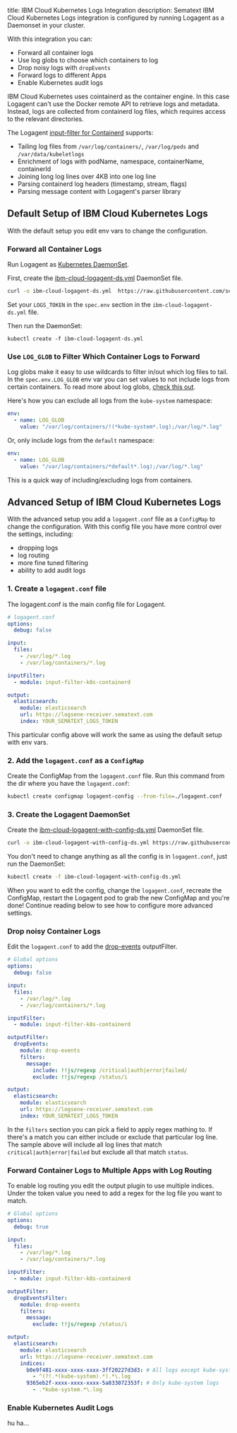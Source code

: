 title: IBM Cloud Kubernetes Logs Integration
description: Sematext IBM Cloud Kubernetes Logs integration is configured by running Logagent as a Daemonset in your cluster.

With this integration you can:

- Forward all container logs
- Use log globs to choose which containers to log
- Drop noisy logs with `dropEvents`
- Forward logs to different Apps
- Enable Kubernetes audit logs 

IBM Cloud Kubernetes uses cointainerd as the container engine. In this case Logagent can't use the Docker remote API to retrieve logs and metadata. Instead, logs are collected from containerd log files, which requires access to the relevant directories.

The Logagent [input-filter for Containerd](../logagent/input-filter-containerd/) supports:

* Tailing log files from `/var/log/containers/`, `/var/log/pods` and `/var/data/kubeletlogs`
* Enrichment of logs with podName, namespace, containerName, containerId
* Joining long log lines over 4KB into one log line
* Parsing containerd log headers (timestamp, stream, flags)
* Parsing message content with Logagent's parser library


## Default Setup of IBM Cloud Kubernetes Logs

With the default setup you edit env vars to change the configuration.

### Forward all Container Logs

Run Logagent as [Kubernetes DaemonSet](https://kubernetes.io/docs/concepts/workloads/controllers/daemonset).

First, create the [ibm-cloud-logagent-ds.yml](https://github.com/sematext/logagent-js/blob/master/kubernetes/ibm-cloud-logagent-ds.yml) DaemonSet file.

```bash
curl -o ibm-cloud-logagent-ds.yml  https://raw.githubusercontent.com/sematext/logagent-js/master/kubernetes/ibm-cloud-logagent-ds.yml
```

Set your `LOGS_TOKEN` in the `spec.env` section in the `ibm-cloud-logagent-ds.yml` file.

Then run the DaemonSet:

```
kubectl create -f ibm-cloud-logagent-ds.yml
```

### Use `LOG_GLOB` to Filter Which Container Logs to Forward

Log globs make it easy to use wildcards to filter in/out which log files to tail.
In the `spec.env.LOG_GLOB` env var you can set values to not include logs from certain containers.
To read more about log globs, [check this out](https://www.npmjs.com/package/glob).

Here's how you can exclude all logs from the `kube-system` namespace:
```yaml
env:
  - name: LOG_GLOB
    value: "/var/log/containers/!(*kube-system*.log);/var/log/*.log"
```

Or, only include logs from the `default` namespace:
```yaml
env:
  - name: LOG_GLOB
    value: "/var/log/containers/*default*.log);/var/log/*.log"
```

This is a quick way of including/excluding logs from containers.

## Advanced Setup of IBM Cloud Kubernetes Logs

With the advanced setup you add a `logagent.conf` file as a `ConfigMap` to change the configuration.
With this config file you have more control over the settings, including:

- dropping logs
- log routing
- more fine tuned filtering
- ability to add audit logs

### 1. Create a `logagent.conf` file

The logagent.conf is the main config file for Logagent.

```yaml
# logagent.conf
options:
  debug: false

input: 
  files: 
    - /var/log/*.log
    - /var/log/containers/*.log

inputFilter:
  - module: input-filter-k8s-containerd

output:
  elasticsearch:
    module: elasticsearch
    url: https://logsene-receiver.sematext.com
    index: YOUR_SEMATEXT_LOGS_TOKEN
```

This particular config above will work the same as using the default setup with env vars.

### 2. Add the `logagent.conf` as a `ConfigMap`

Create the ConfigMap from the `logagent.conf` file. Run this command from the dir where you have the `logagent.conf`:

```bash
kubectl create configmap logagent-config --from-file=./logagent.conf
```

### 3. Create the Logagent DaemonSet

Create the [ibm-cloud-logagent-with-config-ds.yml](https://github.com/sematext/logagent-js/blob/master/kubernetes/ibm-cloud-logagent-with-config-ds.yml) DaemonSet file.

```bash
curl -o ibm-cloud-logagent-with-config-ds.yml https://raw.githubusercontent.com/sematext/logagent-js/master/kubernetes/ibm-cloud-logagent-with-config-ds.yml 
```

You don't need to change anything as all the config is in `logagent.conf`, just run the DaemonSet:

```bash
kubectl create -f ibm-cloud-logagent-with-config-ds.yml
```

When you want to edit the config, change the `logagent.conf`, recreate the ConfigMap, restart the Logagent pod to grab the new ConfigMap and you're done!
Continue reading below to see how to configure more advanced settings.

### Drop noisy Container Logs 

Edit the `logagent.conf` to add the [drop-events](../logagent/output-filter-dropevents/) outputFilter.

```yaml
# Global options
options:
  debug: false

input: 
  files: 
    - /var/log/*.log
    - /var/log/containers/*.log

inputFilter:
  - module: input-filter-k8s-containerd

outputFilter:
  dropEvents:
    module: drop-events
    filters:
      message:
        include: !!js/regexp /critical|auth|error|failed/
        exclude: !!js/regexp /status/i

output:
  elasticsearch:
    module: elasticsearch
    url: https://logsene-receiver.sematext.com
    index: YOUR_SEMATEXT_LOGS_TOKEN

```

In the `filters` section you can pick a field to apply regex mathing to.
If there's a match you can either include or exclude that particular log line.
The sample above will include all log lines that match `critical|auth|error|failed` but exclude all that match `status`.

### Forward Container Logs to Multiple Apps with Log Routing

To enable log routing you edit the output plugin to use multiple indices.
Under the token value you need to add a regex for the log file you want to match.

```yaml
# Global options
options:
  debug: true

input: 
  files: 
    - /var/log/*.log
    - /var/log/containers/*.log

inputFilter:
  - module: input-filter-k8s-containerd

outputFilter:
  dropEventsFilter:
    module: drop-events
    filters:
      message:
        exclude: !!js/regexp /status/i

output:
  elasticsearch:
    module: elasticsearch
    url: https://logsene-receiver.sematext.com
    indices: 
      b0e9f481-xxxx-xxxx-xxxx-3ff20227d3d3: # All logs except kube-system
        - ^(?!.*(kube-system).*).*\.log
      9365eb2f-xxxx-xxxx-xxxx-5a833072353f: # Only kube-system logs
        - .*kube-system.*\.log

```

### Enable Kubernetes Audit Logs

hu ha...


